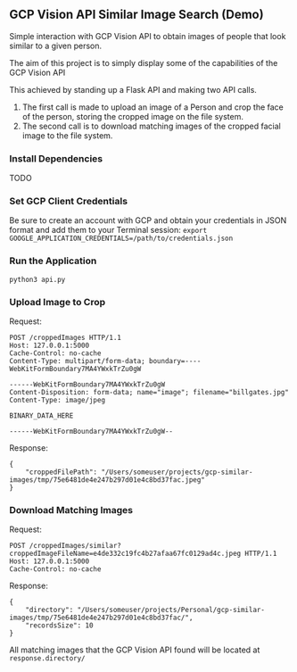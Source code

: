 ## GCP Vision API Similar Image Search (Demo)

Simple interaction with GCP Vision API to obtain images of people that look similar to a given person.

The aim of this project is to simply display some of the capabilities of the GCP Vision API

This achieved by standing up a Flask API and making two API calls.
1. The first call is made to upload an image of a Person and crop the face of the person, storing the cropped image on the file system.
2. The second call is to download matching images of the cropped facial image to the file system.

### Install Dependencies
TODO

### Set GCP Client Credentials
Be sure to create an account with GCP and obtain your credentials in JSON format and add them to your Terminal session:
```export GOOGLE_APPLICATION_CREDENTIALS=/path/to/credentials.json```

### Run the Application
```python3 api.py```

### Upload Image to Crop
Request:
```
POST /croppedImages HTTP/1.1
Host: 127.0.0.1:5000
Cache-Control: no-cache
Content-Type: multipart/form-data; boundary=----WebKitFormBoundary7MA4YWxkTrZu0gW

------WebKitFormBoundary7MA4YWxkTrZu0gW
Content-Disposition: form-data; name="image"; filename="billgates.jpg"
Content-Type: image/jpeg

BINARY_DATA_HERE

------WebKitFormBoundary7MA4YWxkTrZu0gW--
```

Response:
```
{
    "croppedFilePath": "/Users/someuser/projects/gcp-similar-images/tmp/75e6481de4e247b297d01e4c8bd37fac.jpeg"
}
```

### Download Matching Images
Request:
```
POST /croppedImages/similar?croppedImageFileName=e4de332c19fc4b27afaa67fc0129ad4c.jpeg HTTP/1.1
Host: 127.0.0.1:5000
Cache-Control: no-cache
```

Response:
```
{
    "directory": "/Users/someuser/projects/Personal/gcp-similar-images/tmp/75e6481de4e247b297d01e4c8bd37fac/",
    "recordsSize": 10
}
```

All matching images that the GCP Vision API found will be located at `response.directory/`